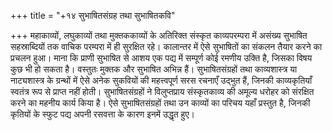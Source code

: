 +++
title = "+१४ सुभाषितसंग्रह तथा सुभाषितकवि"

+++
महाकाव्यों, लघुकाव्यों तथा मुक्तककाव्यों के अतिरिक्त संस्कृत काव्यपरम्परा में असंख्य सुभाषित सहस्राब्दियों तक वाचिक परम्परा में ही सुरक्षित रहे। कालान्तर में ऐसे सुभाषितों का संकलन तैयार करने का प्रचलन हुआ। माना कि प्राणी
सुभाषित से आशय एक पद्य में सम्पूर्ण कोई रमणीय उक्ति है, जिसका विषय कुछ भी हो सकता है। वस्तुतः मुक्तक और सुभाषित अभिन्न हैं। सुभाषितसंग्रहों तथा काव्यशास्त्र या नाट्यशास्त्र के ग्रन्थों में ऐसे अनेक सुकवियों की महत्त्वपूर्ण सरस रचनाएँ उद्भुत हैं, जिनकी काव्यकृतियाँ स्वतंत्र रूप से प्राप्त नहीं होती। सुभाषितसंग्रहों ने विलुप्तप्राय संस्कृतकाव्य की अमूल्य धरोहर को संरक्षित करने का महनीय कार्य किया है। ऐसे सुभाषितसंग्रहों तथा उन काव्यों का परिचय यहाँ प्रस्तुत है, जिनकी कृतियों के स्फुट पद्य अपनी रसवत्ता के कारण इनमें उद्धृत हुए।